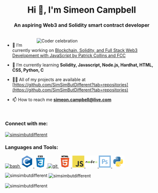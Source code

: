 <h1 align="center">Hi 👋, I'm Simeon Campbell</h1>
<h3 align="center">An aspiring Web3 and Solidity smart contract developer</h3>
<br>

<img align="right" alt="Coder celebration" width="400" src ="https://miro.medium.com/max/1400/0*C-cPP9D2MIyeexAT.gif">

- 🔭 I’m currently working on [Blockchain, Solidity, and Full Stack Web3 Development with JavaScript by Patrick Collins and FCC](https://github.com/SimSimButDifferent/hardhat-defi-fcc)

- 🌱 I’m currently learning **Solidity, Javascript, Node.js, Hardhat, HTML, CSS, Python, C**

- 👨‍💻 All of my projects are available at [https://github.com/SimSimButDifferent?tab=repositories](https://github.com/SimSimButDifferent?tab=repositories)

- 📫 How to reach me **simeon.campbell@live.com**
<br>

<!-- <p align="left"> <img src="https://komarev.com/ghpvc/?username=simsimbutdifferent&label=Profile%20views&color=0e75b6&style=flat" alt="simsimbutdifferent" /> </p>
<br>
<p align="left"> <a href="https://github.com/ryo-ma/github-profile-trophy"><img src="https://github-profile-trophy.vercel.app/?username=simsimbutdifferent" alt="simsimbutdifferent" /></a> </p> -->

<h3 align="left">Connect with me:</h3>
<p align="left">
<a href="https://stackoverflow.com/users/simsimbutdifferent" target="blank"><img align="center" src="https://raw.githubusercontent.com/rahuldkjain/github-profile-readme-generator/master/src/images/icons/Social/stack-overflow.svg" alt="simsimbutdifferent" height="30" width="40" /></a>
</p>

<h3 align="left">Languages and Tools:</h3>
<p align="left"> <a href="https://www.gnu.org/software/bash/" target="_blank" rel="noreferrer"> <img src="https://www.vectorlogo.zone/logos/gnu_bash/gnu_bash-icon.svg" alt="bash" width="40" height="40"/> </a> <a href="https://www.cprogramming.com/" target="_blank" rel="noreferrer"> <img src="https://raw.githubusercontent.com/devicons/devicon/master/icons/c/c-original.svg" alt="c" width="40" height="40"/> </a> <a href="https://www.w3schools.com/css/" target="_blank" rel="noreferrer"> <img src="https://raw.githubusercontent.com/devicons/devicon/master/icons/css3/css3-original-wordmark.svg" alt="css3" width="40" height="40"/> </a> <a href="https://git-scm.com/" target="_blank" rel="noreferrer"> <img src="https://www.vectorlogo.zone/logos/git-scm/git-scm-icon.svg" alt="git" width="40" height="40"/> </a> <a href="https://www.w3.org/html/" target="_blank" rel="noreferrer"> <img src="https://raw.githubusercontent.com/devicons/devicon/master/icons/html5/html5-original-wordmark.svg" alt="html5" width="40" height="40"/> </a> <a href="https://developer.mozilla.org/en-US/docs/Web/JavaScript" target="_blank" rel="noreferrer"> <img src="https://raw.githubusercontent.com/devicons/devicon/master/icons/javascript/javascript-original.svg" alt="javascript" width="40" height="40"/> </a> <a href="https://nodejs.org" target="_blank" rel="noreferrer"> <img src="https://raw.githubusercontent.com/devicons/devicon/master/icons/nodejs/nodejs-original-wordmark.svg" alt="nodejs" width="40" height="40"/> </a> <a href="https://www.photoshop.com/en" target="_blank" rel="noreferrer"> <img src="https://raw.githubusercontent.com/devicons/devicon/master/icons/photoshop/photoshop-line.svg" alt="photoshop" width="40" height="40"/> </a> <a href="https://www.python.org" target="_blank" rel="noreferrer"> <img src="https://raw.githubusercontent.com/devicons/devicon/master/icons/python/python-original.svg" alt="python" width="40" height="40"/> </a> </p>

<p><img align="left" src="https://github-readme-stats.vercel.app/api/top-langs?username=simsimbutdifferent&show_icons=true&locale=en&layout=compact" alt="simsimbutdifferent" /></p>

<p>&nbsp;<img align="center" src="https://github-readme-stats.vercel.app/api?username=simsimbutdifferent&show_icons=true&locale=en" alt="simsimbutdifferent" /></p>

<p><img align="center" src="https://github-readme-streak-stats.herokuapp.com/?user=simsimbutdifferent&" alt="simsimbutdifferent" /></p>
